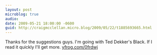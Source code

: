 ```yaml
---
layout: post
microblog: true
audio: 
date: 2009-05-21 18:00:00 -0600
guid: http://craigmcclellan.micro.blog/2009/05/22/t1885693665.html
---
```

Thanks for the suggestions guys. I'm going with Ted Dekker's Black. If I read it quickly I'll get more.  [yfrog.com/0frdwj](http://yfrog.com/0frdwj)
